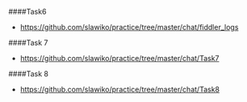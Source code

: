 ####Task6 

* https://github.com/slawiko/practice/tree/master/chat/fiddler_logs

####Task 7 

* https://github.com/slawiko/practice/tree/master/chat/Task7

####Task 8 

* https://github.com/slawiko/practice/tree/master/chat/Task8
